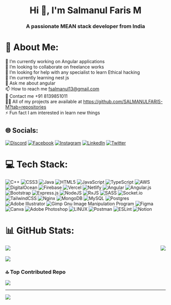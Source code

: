 <h1 align="center">Hi 👋, I'm Salmanul Faris M</h1>
<h3 align="center">A passionate MEAN stack developer from India</h3>

# 💫 About Me:
🔭 I’m currently working on Angular applications<br>👯 I’m looking to collaborate on freelance works<br>🤝 I’m looking for help with any specialist to learn Ethical hacking<br>🌱 I’m currently learning nest js<br>💬 Ask me about angular<br>📫 How to reach me fsalmanul13@gmail.com<br>📲 Contact me +91 8139851011<br>👨‍💻 All of my projects are available at https://github.com/SALMANULFARIS-M?tab=repositories<br>⚡ Fun fact I am interested in learn new things<br>


## 🌐 Socials:
[![Discord](https://img.shields.io/badge/Discord-%237289DA.svg?logo=discord&logoColor=white)](https://discord.gg/salman_11#5167) [![Facebook](https://img.shields.io/badge/Facebook-%231877F2.svg?logo=Facebook&logoColor=white)](https://facebook.com/100062541261678) [![Instagram](https://img.shields.io/badge/Instagram-%23E4405F.svg?logo=Instagram&logoColor=white)](https://instagram.com/salmanul_faris_011) [![LinkedIn](https://img.shields.io/badge/LinkedIn-%230077B5.svg?logo=linkedin&logoColor=white)](https://linkedin.com/in/salmanul-faris-m-570856263) [![Twitter](https://img.shields.io/badge/Twitter-%231DA1F2.svg?logo=Twitter&logoColor=white)](https://twitter.com/@SALMAN___1011) 

# 💻 Tech Stack:
![C++](https://img.shields.io/badge/c++-%2300599C.svg?style=for-the-badge&logo=c%2B%2B&logoColor=white) ![CSS3](https://img.shields.io/badge/css3-%231572B6.svg?style=for-the-badge&logo=css3&logoColor=white) ![Java](https://img.shields.io/badge/java-%23ED8B00.svg?style=for-the-badge&logo=java&logoColor=white) ![HTML5](https://img.shields.io/badge/html5-%23E34F26.svg?style=for-the-badge&logo=html5&logoColor=white) ![JavaScript](https://img.shields.io/badge/javascript-%23323330.svg?style=for-the-badge&logo=javascript&logoColor=%23F7DF1E) ![TypeScript](https://img.shields.io/badge/typescript-%23007ACC.svg?style=for-the-badge&logo=typescript&logoColor=white) ![AWS](https://img.shields.io/badge/AWS-%23FF9900.svg?style=for-the-badge&logo=amazon-aws&logoColor=white) ![DigitalOcean](https://img.shields.io/badge/DigitalOcean-%230167ff.svg?style=for-the-badge&logo=digitalOcean&logoColor=white) ![Firebase](https://img.shields.io/badge/firebase-%23039BE5.svg?style=for-the-badge&logo=firebase) ![Vercel](https://img.shields.io/badge/vercel-%23000000.svg?style=for-the-badge&logo=vercel&logoColor=white) ![Netlify](https://img.shields.io/badge/netlify-%23000000.svg?style=for-the-badge&logo=netlify&logoColor=#00C7B7) ![Angular](https://img.shields.io/badge/angular-%23DD0031.svg?style=for-the-badge&logo=angular&logoColor=white) ![Angular.js](https://img.shields.io/badge/angular.js-%23E23237.svg?style=for-the-badge&logo=angularjs&logoColor=white) ![Bootstrap](https://img.shields.io/badge/bootstrap-%23563D7C.svg?style=for-the-badge&logo=bootstrap&logoColor=white) ![Express.js](https://img.shields.io/badge/express.js-%23404d59.svg?style=for-the-badge&logo=express&logoColor=%2361DAFB) ![NodeJS](https://img.shields.io/badge/node.js-6DA55F?style=for-the-badge&logo=node.js&logoColor=white) ![RxJS](https://img.shields.io/badge/rxjs-%23B7178C.svg?style=for-the-badge&logo=reactivex&logoColor=white) ![SASS](https://img.shields.io/badge/SASS-hotpink.svg?style=for-the-badge&logo=SASS&logoColor=white) ![Socket.io](https://img.shields.io/badge/Socket.io-black?style=for-the-badge&logo=socket.io&badgeColor=010101) ![TailwindCSS](https://img.shields.io/badge/tailwindcss-%2338B2AC.svg?style=for-the-badge&logo=tailwind-css&logoColor=white) ![Nginx](https://img.shields.io/badge/nginx-%23009639.svg?style=for-the-badge&logo=nginx&logoColor=white) ![MongoDB](https://img.shields.io/badge/MongoDB-%234ea94b.svg?style=for-the-badge&logo=mongodb&logoColor=white) ![MySQL](https://img.shields.io/badge/mysql-%2300f.svg?style=for-the-badge&logo=mysql&logoColor=white) ![Postgres](https://img.shields.io/badge/postgres-%23316192.svg?style=for-the-badge&logo=postgresql&logoColor=white) ![Adobe Illustrator](https://img.shields.io/badge/adobeillustrator-%23FF9A00.svg?style=for-the-badge&logo=adobeillustrator&logoColor=white) ![Gimp Gnu Image Manipulation Program](https://img.shields.io/badge/Gimp-657D8B?style=for-the-badge&logo=gimp&logoColor=FFFFFF) 	![Figma](https://img.shields.io/badge/figma-%23F24E1E.svg?style=for-the-badge&logo=figma&logoColor=white) ![Canva](https://img.shields.io/badge/Canva-%2300C4CC.svg?style=for-the-badge&logo=Canva&logoColor=white) ![Adobe Photoshop](https://img.shields.io/badge/adobephotoshop-%2331A8FF.svg?style=for-the-badge&logo=adobephotoshop&logoColor=white) ![LINUX](https://img.shields.io/badge/Linux-FCC624?style=for-the-badge&logo=linux&logoColor=black) ![Postman](https://img.shields.io/badge/Postman-FF6C37?style=for-the-badge&logo=postman&logoColor=white) ![ESLint](https://img.shields.io/badge/ESLint-4B3263?style=for-the-badge&logo=eslint&logoColor=white) ![Notion](https://img.shields.io/badge/Notion-%23000000.svg?style=for-the-badge&logo=notion&logoColor=white)
# 📊 GitHub Stats:

<div>
  <img align="left" src="https://github-readme-stats.vercel.app/api?username=SALMANULFARIS-M&theme=blue-green&hide_border=true&include_all_commits=true&count_private=true" />
   <img align="right" src="https://github-readme-stats.vercel.app/api/top-langs/?username=SALMANULFARIS-M&theme=blue-green&hide_border=true&include_all_commits=true&count_private=true&layout=compact" />
</div>
<br/>
<br/>
<div>
 <img align="center" src="https://github-readme-streak-stats.herokuapp.com/?user=SALMANULFARIS-M&theme=blue-green&hide_border=true" />
</div>


### 🔝 Top Contributed Repo
![](https://github-contributor-stats.vercel.app/api?username=SALMANULFARIS-M&limit=5&theme=dark&combine_all_yearly_contributions=true)

---
[![](https://visitcount.itsvg.in/api?id=SALMANULFARIS-M&icon=0&color=1)](https://visitcount.itsvg.in)

<!-- Proudly created with GPRM ( https://gprm.itsvg.in ) -->
